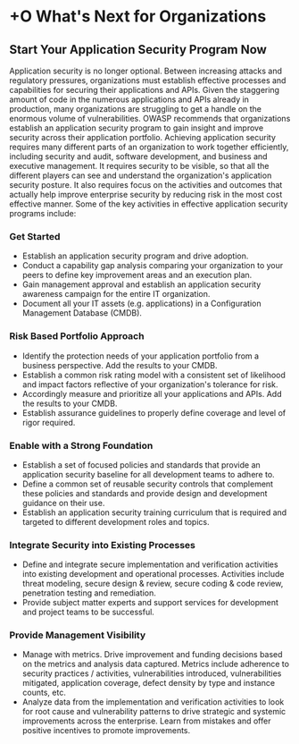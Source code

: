 # +O What's Next for Organizations

## Start Your Application Security Program Now
Application security is no longer optional. Between increasing attacks and regulatory pressures, organizations must establish effective processes and capabilities for securing their applications and APIs. Given the staggering amount of code in the numerous applications and APIs already in production, many organizations are struggling to get a handle on the enormous volume of vulnerabilities.  OWASP recommends that organizations establish an application security program to gain insight and improve security across their application portfolio.  Achieving application security requires many different parts of an organization to work together efficiently, including security and audit, software development, and business and executive management. It requires security to be visible, so that all the different players can see and understand the organization's application security posture.  It also requires focus on the activities and outcomes that actually help improve enterprise security by reducing risk in the most cost effective manner.  Some of the key activities in effective application security programs include:

### Get Started 
* Establish an application security program and drive adoption.
* Conduct a capability gap analysis comparing your organization to your peers to define key improvement areas and an execution plan.
* Gain management approval and establish an application security awareness campaign for the entire IT organization.
* Document all your IT assets (e.g. applications) in a Configuration Management Database (CMDB).

### Risk Based Portfolio Approach
* Identify the protection needs of your application portfolio from a business perspective. Add the results to your CMDB. 
* Establish a common risk rating model with a consistent set of likelihood and impact factors reflective of your organization's tolerance for risk.
* Accordingly measure and prioritize all your applications and APIs. Add the results to your CMDB. 
* Establish assurance guidelines to properly define coverage and level of rigor required.

### Enable with a Strong Foundation
* Establish a set of focused policies and standards that provide an application security baseline for all development teams to adhere to.
* Define a common set of reusable security controls that complement these policies and standards and provide design and development guidance on their use.
* Establish an application security training curriculum that is required and targeted to different development roles and topics.

### Integrate Security into Existing Processes
* Define and integrate secure implementation and verification activities into existing development and operational processes.  Activities include threat modeling, secure design & review, secure coding & code review, penetration testing and remediation.
* Provide subject matter experts and support services for development and project teams to be successful.

### Provide Management Visibility
* Manage with metrics. Drive improvement and funding decisions based on the metrics and analysis data captured. Metrics include adherence to security practices / activities, vulnerabilities introduced, vulnerabilities mitigated, application coverage, defect density by type and instance counts, etc.
* Analyze data from the implementation and verification activities to look for root cause and vulnerability patterns to drive strategic and systemic improvements across the enterprise. Learn from mistakes and offer positive incentives to promote improvements.
